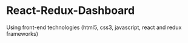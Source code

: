 # React-Redux-Dashboard
Using front-end technologies (html5, css3, javascript, react and redux frameworks)
